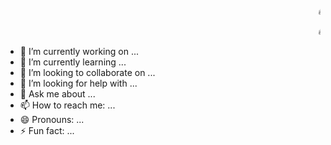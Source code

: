 <p align="center">
  <marquee>🔥 Chào mừng bạn đến với GitHub của mình! 🚀</marquee>
</p>

<p align="center">
  <marquee>🔥 Welcome to my GitHub! 🚀</marquee>
</p>

- 🔭 I’m currently working on ...
- 🌱 I’m currently learning ...
- 👯 I’m looking to collaborate on ...
- 🤔 I’m looking for help with ...
- 💬 Ask me about ...
- 📫 How to reach me: ...
- 😄 Pronouns: ...
- ⚡ Fun fact: ...
